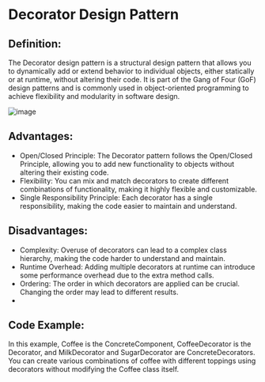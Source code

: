 # Decorator Design Pattern

## Definition:
The Decorator design pattern is a structural design pattern that allows you to dynamically add or extend behavior to individual objects, either statically or at runtime, without altering their code. 
It is part of the Gang of Four (GoF) design patterns and is commonly used in object-oriented programming to achieve flexibility and modularity in software design.

![image](https://github.com/DanSaada/Design-Patterns-Playground/assets/112869076/23bed84d-94d1-4489-8ea4-6b8ea3e87e67)

## Advantages:
* Open/Closed Principle: The Decorator pattern follows the Open/Closed Principle, allowing you to add new functionality to objects without altering their existing code.
* Flexibility: You can mix and match decorators to create different combinations of functionality, making it highly flexible and customizable.
* Single Responsibility Principle: Each decorator has a single responsibility, making the code easier to maintain and understand.

## Disadvantages:
* Complexity: Overuse of decorators can lead to a complex class hierarchy, making the code harder to understand and maintain.
* Runtime Overhead: Adding multiple decorators at runtime can introduce some performance overhead due to the extra method calls.
* Ordering: The order in which decorators are applied can be crucial. Changing the order may lead to different results.
* 
## Code Example:
In this example, Coffee is the ConcreteComponent, CoffeeDecorator is the Decorator, and MilkDecorator and SugarDecorator are ConcreteDecorators. 
You can create various combinations of coffee with different toppings using decorators without modifying the Coffee class itself.
